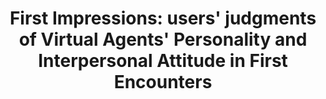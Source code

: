 ---
name: "First Impressions Users' Judgments Of Virtual"
title: "First Impressions: users' judgments of Virtual Agents' Personality and Interpersonal Attitude in First Encounters"
project: null
event: "Intelligent Virtual Agents conference (IVA)"
authors:
- name: "Cafaro, A."
- name: "Vilhjálmsson, H."
- name: "Bickmore, T."
- name: "Heylen, D."
- name: "Jóhannsdóttir, K."
- name: "Valgarðsson, G."
year: 2012
resources: null
external_url: null
draft: false 
headless: true
---
